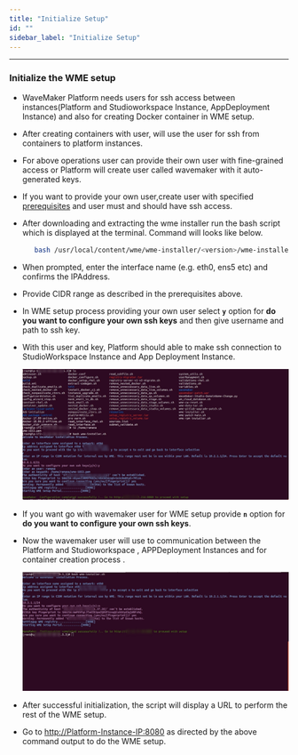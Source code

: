 ```yaml
---
title: "Initialize Setup"
id: ""
sidebar_label: "Initialize Setup"
---
```

---

### Initialize the WME setup

- WaveMaker Platform needs users for ssh access between instances(Platform and Studioworkspace Instance, AppDeployment Instance) and also for creating Docker container in WME setup.
- After creating containers with user, will use the user for ssh from containers to platform instances.
- For above operations user can provide their own user with fine-grained access or Platform will create user called wavemaker with it auto-generated keys.
- If you want to provide your own user,create user with specified [prerequisites](../install-prerequisites.md) and user must and should have ssh access.
- After downloading and extracting the wme installer run the bash script which is displayed at the terminal. Command will looks like below.

    ```bash
       bash /usr/local/content/wme/wme-installer/<version>/wme-installer.sh
    ```

- When prompted, enter the interface name (e.g. eth0, ens5 etc) and confirms the IPAddress.
- Provide CIDR range as described in the prerequisites above.
- In WME setup process providing your own user select **`y`** option for **do you want to configure your own ssh keys** and then give username and path to ssh key.
- With this user and key, Platform should able to make ssh connection to StudioWorkspace Instance and App Deployment Instance.

  [![custom user setup initialization](/learn/assets/wme-setup/setup-with-custom-user.jpg)](/learn/assets/wme-setup/setup-with-custom-user.jpg)


- If you want go with wavemaker user for WME setup provide **`n`** option for **do you want to configure your own ssh keys**.
- Now the wavemaker user will use to communication between the Platform and Studioworkspace , APPDeployment Instances and for container creation process .

  [![privellaged user setup initialization](/learn/assets/wme-setup/wme-setup-with-privillaged-user.jpg)](/learn/assets/wme-setup/wme-setup-with-privillaged-user.jpg)

- After successful initialization, the script will display a URL to perform the rest of the WME setup.
- Go to  <http://Platform-Instance-IP:8080> as directed by the above command output to do the WME setup.
